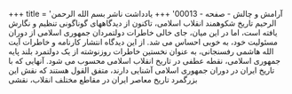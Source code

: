 +++
title = 'آرامش و چالش - صفحه - 00013'
+++
یادداشت ناشر بسم الله الرحمن الرحيم تاریخ شکوهمند انقلاب اسلامی، تاکنون از دیدگاههای گوناگونی تنظیم و نگارش یافته است، اما در این میان، جای خالی خاطرات دولتمردان جمهوری اسلامی از دوران مسئولیت خود، به خوبی احساس می شد. از این دیدگاه انتشار کارنامه و خاطرات آیت الله هاشمی رفسنجانی، به عنوان نخستین خاطرات روزنوشته از یک دولتمرد بلند پایه جمهوری اسلامی، نقطه عطفی در تاریخ انقلاب اسلامی محسوب می شود. آنهایی که با تاریخ ایران در دوران جمهوری اسلامی آشنایی دارند، متفق القول هستند که نقش این بزرگمرد تاریخ معاصر ایران در مقاطع مختلف انقلاب، نقشی